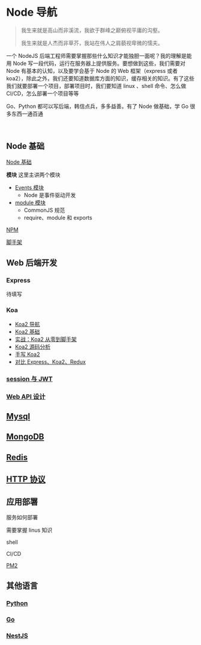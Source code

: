 # Node 导航

> 我生来就是高山而非溪流，我欲于群峰之巅俯视平庸的沟壑。
>
> 我生来就是人杰而非草芥，我站在伟人之肩藐视卑微的懦夫。

一个 NodeJS 后端工程师需要掌握那些什么知识才能独胆一面呢？我的理解是能用 Node 写一段代码，运行在服务器上提供服务。要想做到这些，我们需要对 Node 有基本的认知，以及要学会基于 Node 的 Web 框架（express 或者 koa2），除此之外，我们还要知道数据库方面的知识，缓存相关的知识。有了这些我们就要部署一个项目，部署项目时，我们要知道 linux 、shell 命令、怎么做 CI/CD，怎么部署一个项目等等

Go、Python 都可以写后端，韩信点兵，多多益善。有了 Node 做基础，学 Go 很多东西一通百通

​

## Node 基础

[Node 基础](./Node基础.md)

**模块** 这里主讲两个模块

- [Events 模块](./事件触发器events模块.md)
  - Node 是事件驱动开发
- [module 模块](./module模块.md)
  - CommonJS 规范
  - require、module 和 exports

[NPM](./npm.md)

[脚手架](./脚手架.md)

## Web 后端开发

### Express

待填写

### Koa

- [Koa2 导航](../Koa2/README.md)
- [Koa2 基础](../Koa2/Koa2基础.md)
- [实战：Koa2 从零到脚手架](../Koa2/实战：Koa2从零到脚手架.md)
- [Koa2 源码分析](../Koa2/源码分析.md)
- [手写 Koa2](../Koa2/手写Koa2.md)
- [对比 Express、Koa2、Redux](../Koa2/对比Express、Koa2、Redux.md)

### [session 与 JWT](./session与JWT.md)

### [Web API 设计](./Restful.md)

## [Mysql](./Mysql.md)

## [MongoDB](./MongoDB.md)

## [Redis](./Redis.md)

## [HTTP 协议](../HTTP/README.md)

## 应用部署

服务如何部署

需要掌握 linus 知识

shell

CI/CD

[PM2](./PM2.md)

## 其他语言

### [Python](./Python/)

### [Go](./Go.md)

### [NestJS](./Nest.js.md)
